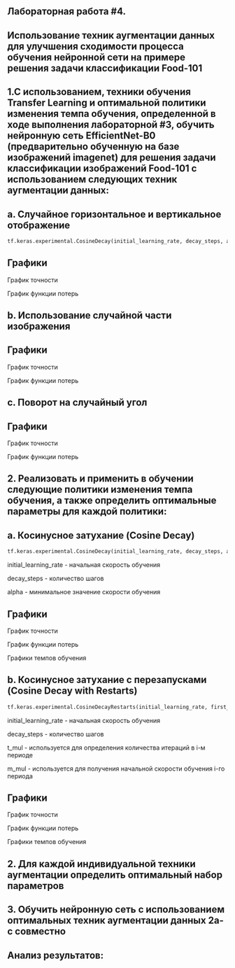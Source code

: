 ## Лабораторная работа #4.
##         Использование техник аугментации данных для улучшения сходимости процесса обучения нейронной сети на примере решения задачи классификации Food-101


## 1.С использованием, техники обучения Transfer Learning и оптимальной политики изменения темпа обучения, определенной в ходе выполнения лабораторной #3, обучить нейронную сеть EfficientNet-B0 (предварительно обученную на базе изображений imagenet) для решения задачи классификации изображений Food-101 с использованием следующих техник аугментации данных:
## a. Случайное горизонтальное и вертикальное отображение 

```python
tf.keras.experimental.CosineDecay(initial_learning_rate, decay_steps, alpha=0.0)
```

## Графики


График точности



График функции потерь


## b. Использование случайной части изображения 
## Графики


График точности



График функции потерь


## c. Поворот на случайный угол 
 

## Графики


График точности



График функции потерь



## 2. Реализовать и применить в обучении следующие политики изменения темпа обучения, а также определить оптимальные параметры для каждой политики:
## a. Косинусное затухание (Cosine Decay) 

```python
tf.keras.experimental.CosineDecay(initial_learning_rate, decay_steps, alpha=0.0)
```
initial_learning_rate	- начальная скорость обучения

decay_steps	- количество шагов

alpha -	минимальное значение скорости обучения

## Графики


График точности



График функции потерь



Графики темпов обучения 



## b. Косинусное затухание с перезапусками (Cosine Decay with Restarts) 
```python
tf.keras.experimental.CosineDecayRestarts(initial_learning_rate, first_decay_steps, t_mul=2.0, m_mul=1.0)
```
initial_learning_rate	- начальная скорость обучения

decay_steps	- количество шагов

t_mul	- используется для определения количества итераций в i-м периоде

m_mul	- используется для получения начальной скорости обучения i-го периода

## Графики


График точности

График функции потерь


Графики темпов обучения 

## 2. Для каждой индивидуальной техники аугментации определить оптимальный набор параметров


## 3. Обучить нейронную сеть с использованием оптимальных техник аугментации данных 2a-с совместно

## Анализ результатов:

